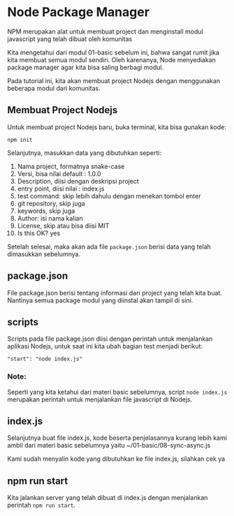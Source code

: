 # Node Package Manager

NPM merupakan alat untuk membuat project dan menginstall modul javascript yang telah dibuat oleh komunitas

Kita mengetahui dari modul 01-basic sebelum ini, bahwa sangat rumit jika kita membuat semua modul sendiri. Oleh karenanya, Node menyediakan package manager agar kita bisa saling berbagi modul. 

Pada tutorial ini, kita akan membuat project Nodejs dengan menggunakan beberapa modul dari komunitas.

## Membuat Project Nodejs

Untuk membuat project Nodejs baru, buka terminal, kita bisa gunakan kode:

`npm init`

Selanjutnya, masukkan data yang dibutuhkan seperti:

1.  Nama project, formatnya snake-case
2.  Versi, bisa nilai default : 1.0.0
3.  Description, diisi dengan deskripsi project
4.  entry point, diisi nilai : index.js
5.  test command: skip lebih dahulu dengan menekan tombol enter
6.  git repository, skip juga
7.  keywords, skip juga
8.  Author: isi nama kalian
9.  License, skip atau bisa diisi MIT
10. Is this OK? yes

Setelah selesai, maka akan ada file `package.json` berisi data yang telah dimasukkan sebelumnya.

## package.json

File package.json berisi tentang informasi dari project yang telah kita buat. Nantinya semua package modul yang diinstal akan tampil di sini.


## scripts

Scripts pada file package.json diisi dengan perintah untuk menjalankan aplikasi Nodejs, untuk saat ini kita ubah bagian test menjadi berikut:

`"start": "node index.js"`

### Note:

Seperti yang kita ketahui dari materi basic sebelumnya, script `node index.js` merupakan perintah untuk menjalankan file javascript di Nodejs.

## index.js

Selanjutnya buat file index.js, kode beserta penjelasannya kurang lebih kami ambil dari materi basic sebelumnya yaitu ~/01-basic/08-sync-async.js

Kami sudah menyalin kode yang dibutuhkan ke file index.js, silahkan cek ya

## npm run start

Kita jalankan server yang telah dibuat di index.js dengan menjalankan perintah `npm run start`.